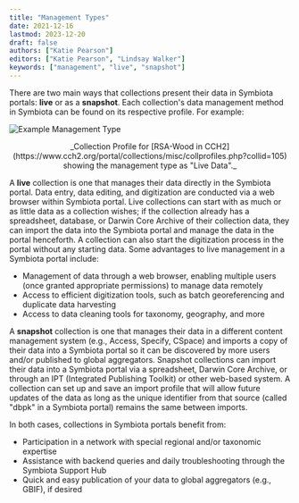```yaml
---
title: "Management Types"
date: 2021-12-16
lastmod: 2023-12-20
draft: false
authors: ["Katie Pearson"]
editors: ["Katie Pearson", "Lindsay Walker"]
keywords: ["management", "live", "snapshot"]
---
```


There are two main ways that collections present their data in Symbiota portals: **live** or as a **snapshot**. Each collection's data management method in Symbiota can be found on its respective profile. For example:

![Example Management Type](/img/managementtype-example.png)

<figcaption align = "center">_Collection Profile for [RSA-Wood in CCH2](https://www.cch2.org/portal/collections/misc/collprofiles.php?collid=105) showing the management type as "Live Data"._</figcaption>

A **live** collection is one that manages their data directly in the Symbiota portal. Data entry, data editing, and digitization are conducted via a web browser within Symbiota portal. Live collections can start with as much or as little data as a collection wishes; if the collection already has a spreadsheet, database, or Darwin Core Archive of their collection data, they can import the data into the Symbiota portal and manage the data in the portal henceforth. A collection can also start the digitization process in the portal without any starting data. Some advantages to live management in a Symbiota portal include:

- Management of data through a web browser, enabling multiple users (once granted appropriate permissions) to manage data remotely
- Access to efficient digitization tools, such as batch georeferencing and duplicate data harvesting
- Access to data cleaning tools for taxonomy, geography, and more

A **snapshot** collection is one that manages their data in a different content management system (e.g., Access, Specify, CSpace) and imports a copy of their data into a Symbiota portal so it can be discovered by more users and/or published to global aggregators. Snapshot collections can import their data into a Symbiota portal via a spreadsheet, Darwin Core Archive, or through an IPT (Integrated Publishing Toolkit) or other web-based system. A collection can set up and save an import profile that will allow future updates of the data as long as the unique identifier from that source (called "dbpk" in a Symbiota portal) remains the same between imports.

In both cases, collections in Symbiota portals benefit from:

- Participation in a network with special regional and/or taxonomic expertise
- Assistance with backend queries and daily troubleshooting through the Symbiota Support Hub
- Quick and easy publication of your data to global aggregators (e.g., GBIF), if desired
